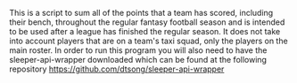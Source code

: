 This is a script to sum all of the points that a team has scored, including their bench, throughout the regular fantasy football season and is intended to be used after a league has finished the regular season.
It does not take into account players that are on a team's taxi squad, only the players on the main roster. 
In order to run this program you will also need to have the sleeper-api-wrapper downloaded which can be found at the following repository 
https://github.com/dtsong/sleeper-api-wrapper

